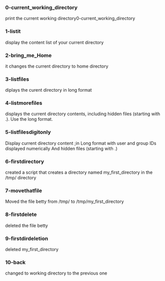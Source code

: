 ### 0-current_working_directory
print the current working directory0-current_working_directory 
### 1-listit
display the content list of your current directory
### 2-bring_me_Home 
it changes the current directory to home directory 
### 3-listfiles
diplays the curent directory in long format
### 4-listmorefiles 
displays the current  directory contents, including hidden files (starting with .). Use the long format.
### 5-listfilesdigitonly
 Display current directory content ;in Long format with user and group IDs displayed numerically And hidden files (starting with .)
### 6-firstdirectory 
created a script that creates a directory named my_first_directory in the /tmp/ directory
### 7-movethatfile
 Moved the file betty from /tmp/ to /tmp/my_first_directory
### 8-firstdelete
deleted the file betty
### 9-firstdirdeletion
deleted my_first_directory
### 10-back 
changed to working directory to the previous one  
